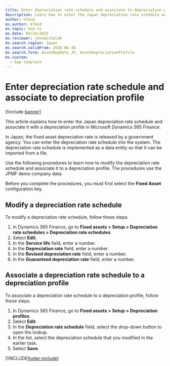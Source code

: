 ```yaml
---
title: Enter depreciation rate schedule and associate to depreciation profile
description: Learn how to enter the Japan depreciation rate schedule and associate it with a depreciation profile in Microsoft Dynamics 365 Finance.
author: kfend
ms.author: kfend
ms.topic: how-to
ms.date: 04/24/2025
ms.reviewer: johnmichalak
ms.search.region: Japan
ms.search.validFrom: 2016-06-30
ms.search.form: AssetDepRate_JP, AssetDepreciationProfile
ms.custom: 
  - bap-template
---
```


# Enter depreciation rate schedule and associate to depreciation profile

[!include [banner](../../includes/banner.md)]

This article explains how to enter the Japan depreciation rate schedule and associate it with a depreciation profile in Microsoft Dynamics 365 Finance.

In Japan, the fixed asset depreciation rate is released by a government agency. You can enter the depreciation rate schedule into the system. The depreciation rate schedule is implemented as a data entity so that it can be imported from a file. 

Use the following procedures to learn how to modify the depreciation rate schedule and associate it to a depreciation profile. The procedures use the JPMF demo company data.

Before you complete the procedures, you must first select the **Fixed Asset** configuration key.

## Modify a depreciation rate schedule

To modify a depreciation rate schedule, follow these steps.

1. In Dynamics 365 Finance, go to **Fixed assets \> Setup \> Depreciation rate schedules \> Depreciation rate schedules**.
1. Select **Edit**.
1. In the **Service life** field, enter a number.
1. In the **Depreciation rate** field, enter a number.
1. In the **Revised depreciation rate** field, enter a number.
1. In the **Guaranteed depreciation rate** field, enter a number.

## Associate a depreciation rate schedule to a depreciation profile

To associate a depreciation rate schedule to a depreciation profile, follow these steps.

1. In Dynamics 365 Finance, go to **Fixed assets \> Setup \> Depreciation profiles**.
1. Select **Edit**.
1. In the **Depreciation rate schedule** field, select the drop-down button to open the lookup.
1. In the list, select the depreciation schedule that you modified in the earlier task.  
1. Select **Save**.



[!INCLUDE[footer-include](../../../includes/footer-banner.md)]
